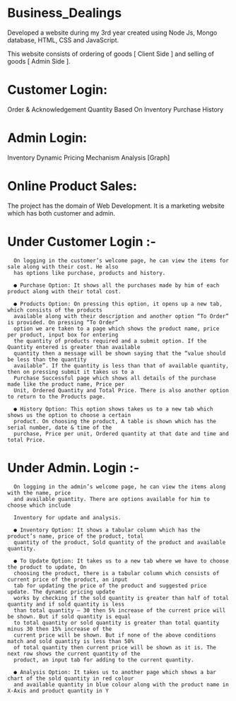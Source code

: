 # Business_Dealings

Developed a website during my 3rd year created using Node Js, Mongo database, HTML, CSS and JavaScript.

This website consists of ordering of goods [ Client Side ] and selling of goods [ Admin Side ].

# Customer Login:
  Order & Acknowledgement
  Quantity Based On Inventory
  Purchase History

# Admin Login:
  Inventory
  Dynamic Pricing Mechanism
  Analysis [Graph]

# Online Product Sales:
  The project has the domain of Web Development. It is a marketing website which has both customer
  and admin.

# Under Customer Login :-
      On logging in the customer’s welcome page, he can view the items for sale along with their cost. He also
      has options like purchase, products and history.
    
      ● Purchase Option: It shows all the purchases made by him of each product along with their total cost.
      
      ● Products Option: On pressing this option, it opens up a new tab, which consists of the products
      available along with their description and another option “To Order” is provided. On pressing “To Order”
      option we are taken to a page which shows the product name, price per product, input box for entering
      the quantity of products required and a submit option. If the Quantity entered is greater than available
      quantity then a message will be shown saying that the “value should be less than the quantity
      available”. If the quantity is less than that of available quantity, then on pressing submit it takes us to a
      Purchase Successful page which shows all details of the purchase made like the product name, Price per
      Unit, Ordered Quantity and Total Price. There is also another option to return to the Products page.
      
      ● History Option: This option shows takes us to a new tab which shows us the option to choose a certain
      product. On choosing the product, A table is shown which has the serial number, date & time of the
      purchase, Price per unit, Ordered quantity at that date and time and total Price.

# Under Admin. Login :-

      On logging in the admin’s welcome page, he can view the items along with the name, price
      and available quantity. There are options available for him to choose which include
      
      Inventory for update and analysis.
      
      ● Inventory Option: It shows a tabular column which has the product’s name, price of the product, total
      quantity of the product, Sold quantity of the product and available quantity.
      
      ● To Update Option: It takes us to a new tab where we have to choose the product to update, On
      choosing the product, there is a tabular column which consists of current price of the product, an input
      tab for updating the price of the product and suggested price update. The dynamic pricing update
      works by checking if the sold quantity is greater than half of total quantity and if sold quantity is less
      than total quantity – 30 then 5% increase of the current price will be shown. But if sold quantity is equal
      to total quantity or sold quantity is greater than total quantity minus 30 then 15% increase of the
      current price will be shown. But if none of the above conditions match and sold quantity is less than 50%
      of total quantity then current price will be shown as it is. The next row shows the current quantity of the
      product, an input tab for adding to the current quantity.
      
      ● Analysis Option: It takes us to another page which shows a bar chart of the sold quantity in red colour
      and available quantity in blue colour along with the product name in X-Axis and product quantity in Y
